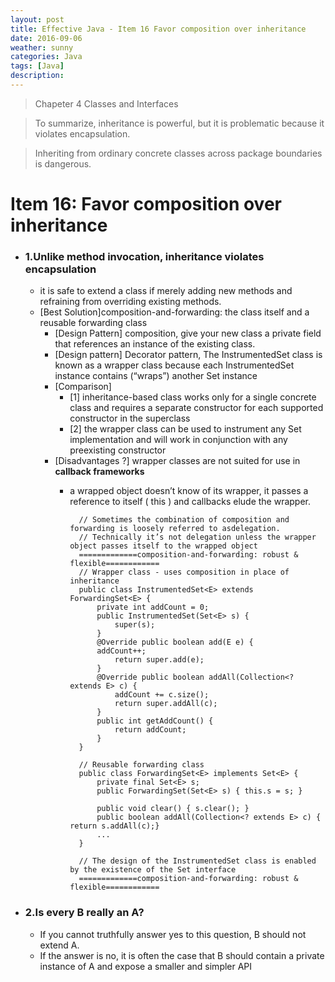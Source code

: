 ```yaml
---
layout: post
title: Effective Java - Item 16 Favor composition over inheritance
date: 2016-09-06
weather: sunny
categories: Java
tags: [Java]
description:
---
```


> Chapeter 4 Classes and Interfaces

> To summarize, inheritance is powerful, but it is problematic because it violates encapsulation.

> Inheriting from ordinary concrete classes across package boundaries is dangerous.

# Item 16: Favor composition over inheritance

- ### 1.Unlike method invocation, inheritance violates encapsulation
	- it is safe to extend a class if merely adding new methods and refraining from overriding existing methods.
	- [Best Solution]composition-and-forwarding: the class itself and a reusable forwarding class
		- [Design Pattern] composition, give your new class a private field that references an instance of the existing class. 
		- [Design pattern] Decorator pattern, The InstrumentedSet class is known as a wrapper class because each InstrumentedSet instance contains (“wraps”) another Set instance
		- [Comparison]
			- [1] inheritance-based class works only for a single concrete class and requires a separate constructor for each supported constructor in the superclass
			- [2] the wrapper class can be used to instrument any Set implementation and will work in conjunction with any preexisting constructor
		- [Disadvantages ?] wrapper classes are not suited for use in **callback frameworks**
			- a wrapped object doesn’t know of its wrapper, it passes a reference to itself ( this ) and callbacks elude the wrapper.


					// Sometimes the combination of composition and forwarding is loosely referred to asdelegation.
					// Technically it’s not delegation unless the wrapper object passes itself to the wrapped object
					=============composition-and-forwarding: robust & flexible============
					// Wrapper class - uses composition in place of inheritance
					public class InstrumentedSet<E> extends ForwardingSet<E> {
						private int addCount = 0;
						public InstrumentedSet(Set<E> s) {
							super(s);
						}
						@Override public boolean add(E e) {
						addCount++;
							return super.add(e);
						}
						@Override public boolean addAll(Collection<? extends E> c) {
							addCount += c.size();
							return super.addAll(c);
						}
						public int getAddCount() {
							return addCount;
						}
					}

					// Reusable forwarding class
					public class ForwardingSet<E> implements Set<E> {
						private final Set<E> s;
						public ForwardingSet(Set<E> s) { this.s = s; }

						public void clear() { s.clear(); }
						public boolean addAll(Collection<? extends E> c) { return s.addAll(c);}
						...
					}

					// The design of the InstrumentedSet class is enabled by the existence of the Set interface
					=============composition-and-forwarding: robust & flexible============

- ### 2.Is every B really an A?
	- If you cannot truthfully answer yes to this question, B should not extend A.
	- If the answer is no, it is often the case that B should contain a private instance of A and expose a smaller and simpler API

